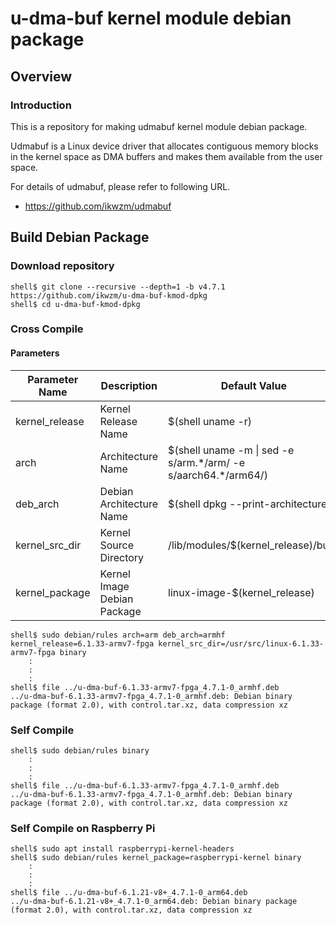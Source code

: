u-dma-buf kernel module debian package
====================================================================================

Overview
------------------------------------------------------------------------------------

### Introduction

This is a repository for making udmabuf kernel module debian package.

Udmabuf is a Linux device driver that allocates contiguous memory blocks in the kernel space as DMA buffers and makes them available from the user space.

For details of udmabuf, please refer to following URL.

  * https://github.com/ikwzm/udmabuf

Build Debian Package
------------------------------------------------------------------------------------

### Download repository

```console
shell$ git clone --recursive --depth=1 -b v4.7.1 https://github.com/ikwzm/u-dma-buf-kmod-dpkg
shell$ cd u-dma-buf-kmod-dpkg
```

### Cross Compile

#### Parameters

| Parameter Name | Description                 | Default Value                                                    |
|----------------|-----------------------------|------------------------------------------------------------------|
| kernel_release | Kernel Release Name         | $(shell uname -r)                                                |
| arch           | Architecture Name           | $(shell uname -m \| sed -e s/arm.\*/arm/ -e s/aarch64.\*/arm64/) |
| deb_arch       | Debian Architecture Name    | $(shell dpkg --print-architecture)                               |
| kernel_src_dir | Kernel Source Directory     | /lib/modules/$(kernel_release)/build                             |
| kernel_package | Kernel Image Debian Package | linux-image-$(kernel_release)                                    |

```console
shell$ sudo debian/rules arch=arm deb_arch=armhf kernel_release=6.1.33-armv7-fpga kernel_src_dir=/usr/src/linux-6.1.33-armv7-fpga binary
    :
    :
    :
shell$ file ../u-dma-buf-6.1.33-armv7-fpga_4.7.1-0_armhf.deb 
../u-dma-buf-6.1.33-armv7-fpga_4.7.1-0_armhf.deb: Debian binary package (format 2.0), with control.tar.xz, data compression xz
```

### Self Compile

```console
shell$ sudo debian/rules binary
    :
    :
    :
shell$ file ../u-dma-buf-6.1.33-armv7-fpga_4.7.1-0_armhf.deb 
../u-dma-buf-6.1.33-armv7-fpga_4.7.1-0_armhf.deb: Debian binary package (format 2.0), with control.tar.xz, data compression xz
```

### Self Compile on Raspberry Pi

```console
shell$ sudo apt install raspberrypi-kernel-headers
shell$ sudo debian/rules kernel_package=raspberrypi-kernel binary
    :
    :
    :
shell$ file ../u-dma-buf-6.1.21-v8+_4.7.1-0_arm64.deb
../u-dma-buf-6.1.21-v8+_4.7.1-0_arm64.deb: Debian binary package (format 2.0), with control.tar.xz, data compression xz
```
